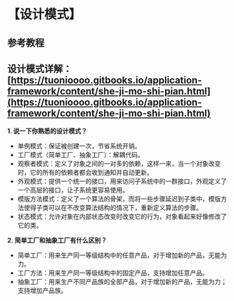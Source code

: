 # 【设计模式】

## 参考教程

## 设计模式详解：[https://tuonioooo.gitbooks.io/application-framework/content/she-ji-mo-shi-pian.html](https://tuonioooo.gitbooks.io/application-framework/content/she-ji-mo-shi-pian.html)

**1. 说一下你熟悉的设计模式？**

* 单例模式：保证被创建一次，节省系统开销。
* 工厂模式（简单工厂、抽象工厂）：解耦代码。
* 观察者模式：定义了对象之间的一对多的依赖，这样一来，当一个对象改变时，它的所有的依赖者都会收到通知并自动更新。
* 外观模式：提供一个统一的接口，用来访问子系统中的一群接口，外观定义了一个高层的接口，让子系统更容易使用。
* 模版方法模式：定义了一个算法的骨架，而将一些步骤延迟到子类中，模版方法使得子类可以在不改变算法结构的情况下，重新定义算法的步骤。
* 状态模式：允许对象在内部状态改变时改变它的行为，对象看起来好像修改了它的类。

**2. 简单工厂和抽象工厂有什么区别？**

* 简单工厂：用来生产同一等级结构中的任意产品，对于增加新的产品，无能为力。
* 工厂方法：用来生产同一等级结构中的固定产品，支持增加任意产品。
* 抽象工厂：用来生产不同产品族的全部产品，对于增加新的产品，无能为力；支持增加产品族。

